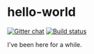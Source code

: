 # hello-world
[![Gitter chat](https://img.shields.io/gitter/room/Valloric/YouCompleteMe.svg)](https://gitter.im/hello-world-linlin/Lobby?utm_source=share-link&utm_medium=link&utm_campaign=share-link)
[![Build status](https://ci.appveyor.com/api/projects/status/8d46g1ob6t9raro8?svg=true)](https://ci.appveyor.com/project/jajupmochi/hello-world)

I've been here for a while.
